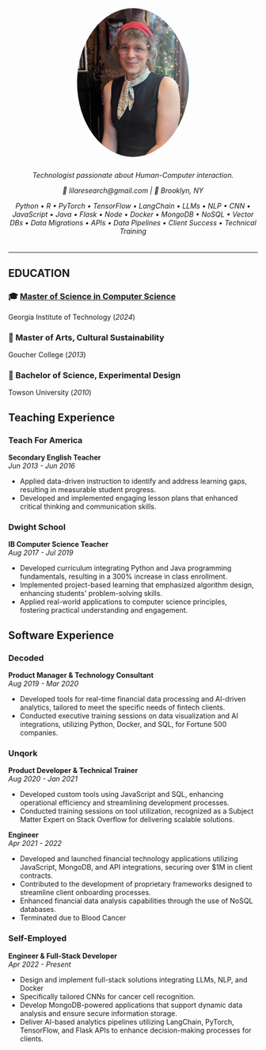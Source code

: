 <div style="display: flex; flex-direction: column; align-items: center; text-align: center; margin-bottom: 20px;">
    <div>
        <img src="https://raw.githubusercontent.com/LilaShiba/resume2024/refs/heads/main/self.jpg" 
             alt="Profile Picture" height="300" 
             style="border-radius: 50%; margin-bottom: 20px;">
    </div>
    <div>
        <p style="font-style: italic; margin-top: 5px;">Technologist passionate about Human-Computer interaction.</p>
        <p style="font-style: italic; margin-top: 5px;"> 📧 lilaresearch@gmail.com | 📍 Brooklyn, NY </p> 
       <p style="font-style: italic; margin-top: 5px;"> Python • R • PyTorch • TensorFlow • LangChain • LLMs • NLP • CNN • JavaScript • Java • Flask • Node • Docker • MongoDB • NoSQL • Vector DBs • Data Migrations • APIs • Data Pipelines • Client Success • Technical Training </p>
    </div>
</div>

---


## EDUCATION    
 

### 🎓 [Master of Science in Computer Science](https://drive.google.com/file/d/1tcGbj_dZYLAW8cIG5jpEUuaGWtQ2LTTM/view?usp=sharing)  
Georgia Institute of Technology (_2024_)

### 🎨 Master of Arts, Cultural Sustainability  
Goucher College (_2013_)

### 🔬 Bachelor of Science, Experimental Design  
Towson University (_2010_)
  

## **Teaching Experience**  

### **Teach For America**  
**Secondary English Teacher**  
_Jun 2013 - Jun 2016_  
- Applied data-driven instruction to identify and address learning gaps, resulting in measurable student progress.  
- Developed and implemented engaging lesson plans that enhanced critical thinking and communication skills.  

### **Dwight School**  
**IB Computer Science Teacher**  
_Aug 2017 - Jul 2019_  
- Developed curriculum integrating Python and Java programming fundamentals, resulting in a 300% increase in class enrollment.  
- Implemented project-based learning that emphasized algorithm design, enhancing students' problem-solving skills.  
- Applied real-world applications to computer science principles, fostering practical understanding and engagement.  

## **Software Experience**  

### **Decoded**  
**Product Manager & Technology Consultant**  
_Aug 2019 - Mar 2020_  
- Developed tools for real-time financial data processing and AI-driven analytics, tailored to meet the specific needs of fintech clients.  
- Conducted executive training sessions on data visualization and AI integrations, utilizing Python, Docker, and SQL, for Fortune 500 companies.  

### **Unqork**  
**Product Developer & Technical Trainer**  
_Aug 2020 - Jan 2021_  
- Developed custom tools using JavaScript and SQL, enhancing operational efficiency and streamlining development processes.  
- Conducted training sessions on tool utilization, recognized as a Subject Matter Expert on Stack Overflow for delivering scalable solutions.  

**Engineer**  
_Apr 2021 - 2022_  
- Developed and launched financial technology applications utilizing JavaScript, MongoDB, and API integrations, securing over $1M in client contracts.  
- Contributed to the development of proprietary frameworks designed to streamline client onboarding processes.  
- Enhanced financial data analysis capabilities through the use of NoSQL databases.
- Terminated due to Blood Cancer

### **Self-Employed**  
**Engineer & Full-Stack Developer**  
_Apr 2022 - Present_  
- Design and implement full-stack solutions integrating LLMs, NLP, and Docker
- Specifically tailored CNNs for cancer cell recognition.  
- Develop MongoDB-powered applications that support dynamic data analysis and ensure secure information storage.  
- Deliver AI-based analytics pipelines utilizing LangChain, PyTorch, TensorFlow, and Flask APIs to enhance decision-making processes for clients.  
